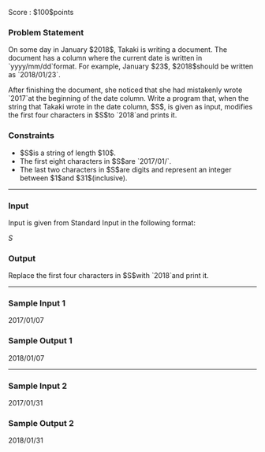 
<div>

<span>

<span>

<p>
Score : $100$points
</p>

<div>

<section>

### **Problem Statement**

<p>
On some day in January $2018$, Takaki is writing a document. The document has a column where the current date is written in `yyyy/mm/dd`format. For example, January $23$, $2018$should be written as `2018/01/23`.
</p>

<p>
After finishing the document, she noticed that she had mistakenly wrote `2017`at the beginning of the date column. Write a program that, when the string that Takaki wrote in the date column, $S$, is given as input, modifies the first four characters in $S$to `2018`and prints it.
</p>

</section>

</div>

<div>

<section>

### **Constraints**

<ul>

<li>
$S$is a string of length $10$.
</li>

<li>
The first eight characters in $S$are `2017/01/`.
</li>

<li>
The last two characters in $S$are digits and represent an integer between $1$and $31$(inclusive).
</li>

</ul>

</section>

</div>

---

<div>

<div>

<section>

### **Input**

<p>
Input is given from Standard Input in the following format:
</p>

<div>

$S$
</div>

</section>

</div>

<div>

<section>

### **Output**

<p>
Replace the first four characters in $S$with `2018`and print it.
</p>

</section>

</div>

</div>

---

<div>

<section>

### **Sample Input 1**

<div>

2017/01/07

</div>

</section>

</div>

<div>

<section>

### **Sample Output 1**

<div>

2018/01/07

</div>

</section>

</div>

---

<div>

<section>

### **Sample Input 2**

<div>

2017/01/31

</div>

</section>

</div>

<div>

<section>

### **Sample Output 2**

<div>

2018/01/31

</div>

</section>

</div>

</span>

</span>

</div>
